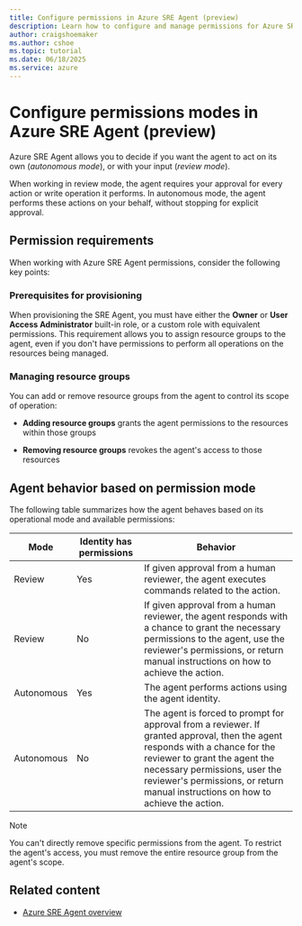 ```yaml
---
title: Configure permissions in Azure SRE Agent (preview)
description: Learn how to configure and manage permissions for Azure SRE Agent to operate in review or autonomous modes when managing your resources.
author: craigshoemaker
ms.author: cshoe
ms.topic: tutorial
ms.date: 06/18/2025
ms.service: azure
---
```


# Configure permissions modes in Azure SRE Agent (preview)

Azure SRE Agent allows you to decide if you want the agent to act on its own (*autonomous mode*), or with your input (*review mode*).

When working in review mode, the agent requires your approval for every action or write operation it performs. In autonomous mode, the agent performs these actions on your behalf, without stopping for explicit approval.

## Permission requirements

When working with Azure SRE Agent permissions, consider the following key points:

### Prerequisites for provisioning

When provisioning the SRE Agent, you must have either the **Owner** or **User Access Administrator** built-in role, or a custom role with equivalent permissions. This requirement allows you to assign resource groups to the agent, even if you don't have permissions to perform all operations on the resources being managed.

### Managing resource groups

You can add or remove resource groups from the agent to control its scope of operation:

- **Adding resource groups** grants the agent permissions to the resources within those groups

- **Removing resource groups** revokes the agent's access to those resources

## Agent behavior based on permission mode

The following table summarizes how the agent behaves based on its operational mode and available permissions:

| Mode | Identity has permissions | Behavior |
|---|---|---|
| Review | Yes  | If given approval from a human reviewer, the agent executes commands related to the action. |
| Review | No  | If given approval from a human reviewer, the agent responds with a chance to grant the necessary permissions to the agent, use the reviewer's permissions, or return manual instructions on how to achieve the action. |
| Autonomous | Yes | The agent performs actions using the agent identity.  |
| Autonomous | No | The agent is forced to prompt for approval from a reviewer. If granted approval, then the agent responds with a chance for the reviewer to grant the agent the necessary permissions, user the reviewer's permissions, or return manual instructions on how to achieve the action.  |

> [!NOTE]
> You can't directly remove specific permissions from the agent. To restrict the agent's access, you must remove the entire resource group from the agent's scope.

## Related content

- [Azure SRE Agent overview](overview.md)

